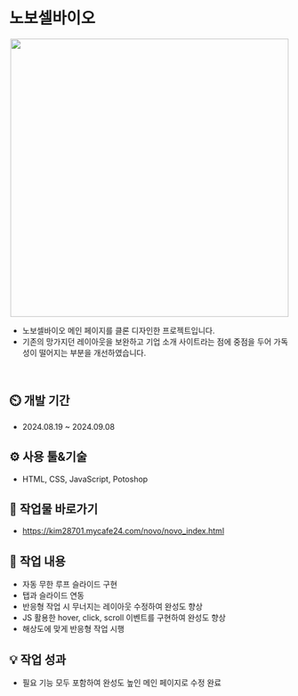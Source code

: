 # 노보셀바이오
<div align="center">
 <img src="https://github.com/user-attachments/assets/59ed394f-dd67-4f3c-9f18-5e1c9de11029" width= "500" height="500"/>
</div>

- 노보셀바이오 메인 페이지를 클론 디자인한 프로젝트입니다.
- 기존의 망가지던 레이아웃을 보완하고 기업 소개 사이트라는 점에 중점을 두어 가독성이 떨어지는 부분을 개선하였습니다.
<br>

## ⏲️ 개발 기간 
 - 2024.08.19 ~ 2024.09.08
## ⚙️ 사용 툴&기술
 - HTML, CSS, JavaScript, Potoshop
## 🛫 작업물 바로가기
 - https://kim28701.mycafe24.com/novo/novo_index.html
## 📝 작업 내용
 - 자동 무한 루프 슬라이드 구현
 - 탭과 슬라이드 연동
 - 반응형 작업 시 무너지는 레이아웃 수정하여 완성도 향상
 - JS 활용한 hover, click, scroll 이벤트를 구현하여 완성도 향상
 - 해상도에 맞게 반응형 작업 시행
## 💡 작업 성과
 - 필요 기능 모두 포함하여 완성도 높인 메인 페이지로 수정 완료
